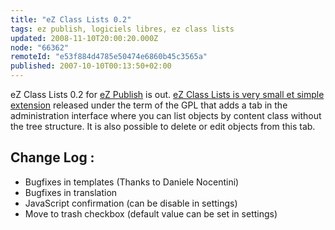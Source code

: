 ```yaml
---
title: "eZ Class Lists 0.2"
tags: ez publish, logiciels libres, ez class lists
updated: 2008-11-10T20:00:20.000Z
node: "66362"
remoteId: "e53f884d4785e50474e6860b45c3565a"
published: 2007-10-10T00:13:50+02:00
---
```


eZ Class Lists 0.2 for [eZ Publish](/tag/ez-publish) is out. [eZ Class Lists is very small et simple extension](/post/ez-class-lists-extension-for-ez-publish) released under the term of the GPL that adds a tab in the administration interface where you can list objects by content class without the tree structure. It is also possible to delete or edit objects from this tab.


## Change Log :

* Bugfixes in templates (Thanks to Daniele Nocentini)
* Bugfixes in translation
* JavaScript confirmation (can be disable in settings)
* Move to trash checkbox (default value can be set in settings)
